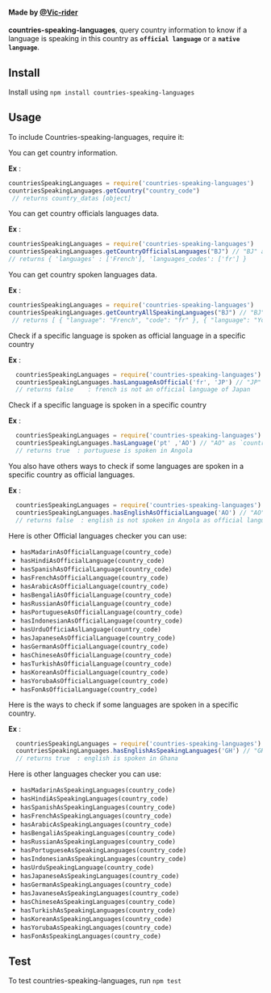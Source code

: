 #### Made by  [@Vic-rider](https://twitter.com/tossouvincenta1)

**countries-speaking-languages**, query country information to know if a language is speaking in this country as **`official language`** or a **`native language`**.

## Install
Install using `npm install countries-speaking-languages`


## Usage
To include Countries-speaking-languages, require it:


You can get country information.

**Ex** : 

   ```js 
   countriesSpeakingLanguages = require('countries-speaking-languages')
   countriesSpeakingLanguages.getCountry("country_code")
    // returns country_datas [object]
```

You can get country officials languages data.

**Ex** : 
   ```js 
   countriesSpeakingLanguages = require('countries-speaking-languages')
   countriesSpeakingLanguages.getCountryOfficialsLanguages("BJ") // "BJ" as `country_code`
   // returns { 'languages' : ['French'], 'languages_codes': ['fr'] }
```

You can get country spoken languages data.

**Ex** : 
   ```js 
   countriesSpeakingLanguages = require('countries-speaking-languages')
   countriesSpeakingLanguages.getCountryAllSpeakingLanguages("BJ") // "BJ" as `country_code`
    // returns [ { "language": "French", "code": "fr" }, { "language": "Yoruba", "code": "yo" }, { "language": "Fon", "code": "fon" } ]
```
Check if a specific language is spoken as official language in a specific country

**Ex** : 
 ```js 
   countriesSpeakingLanguages = require('countries-speaking-languages')
   countriesSpeakingLanguages.hasLanguageAsOfficial('fr', 'JP') // "JP" as `country_code` and 'fr' as `language_code`
   // returns false    : french is not an official language of Japan
```

Check if a specific language is spoken in a specific country

**Ex** : 
 ```js 
   countriesSpeakingLanguages = require('countries-speaking-languages')
   countriesSpeakingLanguages.hasLanguage('pt' ,'AO') // "AO" as `country_code` and 'pt' as `language_code`
   // returns true  : portuguese is spoken in Angola
```

You also have others ways to check if some languages are spoken in a specific country as official languages.

**Ex** : 
 ```js 
   countriesSpeakingLanguages = require('countries-speaking-languages')
   countriesSpeakingLanguages.hasEnglishAsOfficialLanguage('AO') // "AO" as `country_code` `
   // returns false  : english is not spoken in Angola as official language
```

Here is other Official languages checker you can use:

 - `hasMadarinAsOfficialLanguage(country_code)`
 - `hasHindiAsOfficialLanguage(country_code)`
 - `hasSpanishAsOfficialLanguage(country_code)`
 - `hasFrenchAsOfficialLanguage(country_code)`
 - `hasArabicAsOfficialLanguage(country_code)`
 - `hasBengaliAsOfficialLanguage(country_code)`
 - `hasRussianAsOfficialLanguage(country_code)`
 - `hasPortugueseAsOfficialLanguage(country_code)`
 - `hasIndonesianAsOfficialLanguage(country_code)`
 - `hasUrduOfficiaAslLanguage(country_code)`
 - `hasJapaneseAsOfficialLanguage(country_code)`
 - `hasGermanAsOfficialLanguage(country_code)`
 - `hasChineseAsOfficialLanguage(country_code)`
 - `hasTurkishAsOfficialLanguage(country_code)`
 - `hasKoreanAsOfficialLanguage(country_code)`
 - `hasYorubaAsOfficialLanguage(country_code)`
 - `hasFonAsOfficialLanguage(country_code)`


Here is the ways to check if some languages are spoken in a specific country.

**Ex** : 
 ```js 
   countriesSpeakingLanguages = require('countries-speaking-languages')
   countriesSpeakingLanguages.hasEnglishAsSpeakingLanguages('GH') // "GH" as `country_code` `
   // returns true  : english is spoken in Ghana
```

Here is other languages checker you can use:

 - `hasMadarinAsSpeakingLanguages(country_code)`
 - `hasHindiAsSpeakingLanguages(country_code)`
 - `hasSpanishAsSpeakingLanguages(country_code)`
 - `hasFrenchAsSpeakingLanguages(country_code)`
 - `hasArabicAsSpeakingLanguages(country_code)`
 - `hasBengaliAsSpeakingLanguages(country_code)`
 - `hasRussianAsSpeakingLanguages(country_code)`
 - `hasPortugueseAsSpeakingLanguages(country_code)`
 - `hasIndonesianAsSpeakingLanguages(country_code)`
 - `hasUrduSpeakingLanguage(country_code)`
 - `hasJapaneseAsSpeakingLanguages(country_code)`
 - `hasGermanAsSpeakingLanguages(country_code)`
 - `hasJavaneseAsSpeakingLanguages(country_code)`
 - `hasChineseAsSpeakingLanguages(country_code)`
 - `hasTurkishAsSpeakingLanguages(country_code)`
 - `hasKoreanAsSpeakingLanguages(country_code)`
 - `hasYorubaAsSpeakingLanguages(country_code)`
 - `hasFonAsSpeakingLanguages(country_code)`


## Test
To test countries-speaking-languages, run `npm test`
